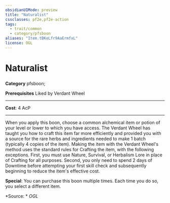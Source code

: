```yaml
---
obsidianUIMode: preview
title: "Naturalist"
cssclasses: pf2e,pf2e-action
tags:
  - trait/common
  - category/pfsboon
aliases: "Item.tBKoLfr9AaErmfxL"
license: OGL
---
```

# Naturalist

### 

**Category** pfsboon; 



**Prerequisites** Liked by Verdant Wheel
* * *
**Cost**: 4 AcP

* * *

When you apply this boon, choose a common alchemical item or potion of your level or lower to which you have access. The Verdant Wheel has taught you how to craft this item far more efficiently and provided you with a source for the rare herbs and ingredients needed to make 1 batch (typically 4 copies of the item). Making the item with the Verdant Wheel's method uses the standard rules for Crafting the item, with the following exceptions. First, you must use Nature, Survival, or Herbalism Lore in place of Crafting for all purposes. Second, you only need to spend 2 days of Downtime before attempting your first skill check and subsequently beginning to reduce the item's effective cost.

**Special**: You can purchase this boon multiple times. Each time you do so, you select a different item.

*Source: *
*OGL*